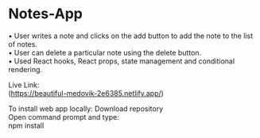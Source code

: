 # Notes-App
•	User writes a note and clicks on the add button to add the note to the list of notes.<br>
•	User can delete a particular note using the delete button.<br>
•	Used React hooks, React props, state management and conditional rendering.<br>

Live Link:<br>
(https://beautiful-medovik-2e6385.netlify.app/)

To install web app locally:
Download repository <br>
Open command prompt and type:<br>
npm install
